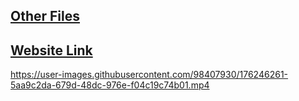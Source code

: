 ## [Other Files](https://github.com/shikhar360/MyLearnings/tree/main/Solidity/Solidity-Revision/Buildspace)
## [Website Link](https://waveportal-starter-project.shikhar-pratapp.repl.co/)
https://user-images.githubusercontent.com/98407930/176246261-5aa9c2da-679d-48dc-976e-f04c19c74b01.mp4
